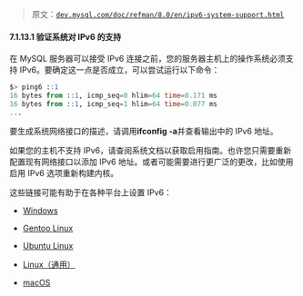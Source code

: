 > 原文：[`dev.mysql.com/doc/refman/8.0/en/ipv6-system-support.html`](https://dev.mysql.com/doc/refman/8.0/en/ipv6-system-support.html)

#### 7.1.13.1 验证系统对 IPv6 的支持

在 MySQL 服务器可以接受 IPv6 连接之前，您的服务器主机上的操作系统必须支持 IPv6。要确定这一点是否成立，可以尝试运行以下命令：

```sql
$> ping6 ::1
16 bytes from ::1, icmp_seq=0 hlim=64 time=0.171 ms
16 bytes from ::1, icmp_seq=1 hlim=64 time=0.077 ms
...
```

要生成系统网络接口的描述，请调用**ifconfig -a**并查看输出中的 IPv6 地址。

如果您的主机不支持 IPv6，请查阅系统文档以获取启用指南。也许您只需要重新配置现有网络接口以添加 IPv6 地址。或者可能需要进行更广泛的更改，比如使用启用 IPv6 选项重新构建内核。

这些链接可能有助于在各种平台上设置 IPv6：

+   [Windows](https://msdn.microsoft.com/en-us/library/dd163569.aspx)

+   [Gentoo Linux](http://www.gentoo.org/doc/en/ipv6.xml)

+   [Ubuntu Linux](https://wiki.ubuntu.com/IPv6)

+   [Linux（通用）](http://www.tldp.org/HOWTO/Linux+IPv6-HOWTO/)

+   [macOS](https://support.apple.com/en-us/HT202237)
